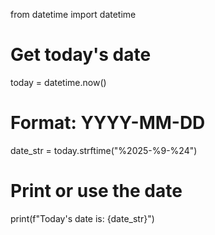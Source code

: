 from datetime import datetime

# Get today's date
today = datetime.now()

# Format: YYYY-MM-DD
date_str = today.strftime("%2025-%9-%24")

# Print or use the date
print(f"Today's date is: {date_str}")
